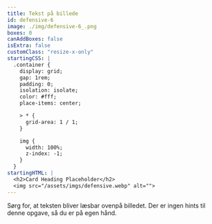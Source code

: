 ```yaml
---
title: Tekst på billede
id: defensive-6
image: ./img/defensive-6_.png
boxes: 0
canAddBoxes: false
isExtra: false
customClass: "resize-x-only"
startingCSS: |
  .container {
    display: grid;
    gap: 1rem;
    padding: 0;
    isolation: isolate;
    color: #fff;
    place-items: center;

    > * {
      grid-area: 1 / 1;
    }

    img {
      width: 100%;
      z-index: -1;
    }
  }
startingHTML: |
  <h2>Card Heading Placeholder</h2>
  <img src="/assets/imgs/defensive.webp" alt="">
---
```


Sørg for, at teksten bliver læsbar ovenpå billedet. Der er ingen hints til denne opgave, så du er på egen hånd.
